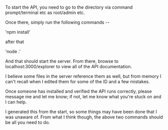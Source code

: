To start the API, you need to go to the directory via command prompt/terminal etc as root/admin etc.

Once there, simply run the following commands --

'npm install'

after that

'node .'

And that should start the server. From there, browse to localhost:3000/explorer to view all of the API documentation.

I believe some files in the server reference them as well, but from memory I can't recall when I edited them for some of the ID and a few mistakes.

Once someone has installed and verified the API runs correctly, please message me and let me know; if not, let me know what you're stuck on and I can help.

I generated this from the start, so some things may have been done that I was unaware of. From what I think though, the above two commands should be all you need to do.
